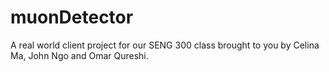 # muonDetector
A real world client project for our SENG 300 class brought to you by Celina Ma, John Ngo and Omar Qureshi. 
